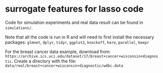 # surrogate features for lasso code

Code for simulation experiments and real data result can be found in `simulations/`. 

Note that all the code is run in R and will need to first install the necessary packages: `glmnet`, `dplyr`, `tidyr`, `ggplot2`, `knockoff`, `here`, `parallel`, `beepr`

For the breast cancer data example, download from: `https://archive.ics.uci.edu/dataset/17/breast+cancer+wisconsin+diagnostic`. Create a directory with the file: `data/real/breast+cancer+wisconsin+diagnostic/wdbc.data`
